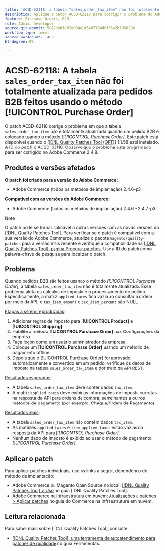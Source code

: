 ```yaml
---
title: 'ACSD-62118: a tabela "sales_order_tax_item" não foi totalmente atualizada para ordens B2B feitas usando o método [!UICONTROL Purchase Order]'
description: Aplique o patch ACSD-62118 para corrigir o problema do Adobe Commerce em que a tabela "sales_order_tax_item" não é totalmente atualizada quando pedidos B2B são feitos usando o método [!UICONTROL Purchase Order].
feature: Purchase Orders, B2B
role: Admin, Developer
source-git-commit: 5812b90fe07a084a1d3487784d0f36a2b7958286
workflow-type: tm+mt
source-wordcount: '405'
ht-degree: 0%

---
```



# ACSD-62118: A tabela `sales_order_tax_item` não foi totalmente atualizada para pedidos B2B feitos usando o método [!UICONTROL Purchase Order]

O patch ACSD-62118 corrige o problema em que a tabela `sales_order_tax_item` não é totalmente atualizada quando um pedido B2B é colocado usando o método *[!UICONTROL Purchase Order]*. Este patch está disponível quando o [[!DNL Quality Patches Tool (QPT)]](/help/tools/quality-patches-tool/quality-patches-tool-to-self-serve-quality-patches.md) 1.1.58 está instalado. A ID do patch é ACSD-62118. Observe que o problema está programado para ser corrigido no Adobe Commerce 2.4.8.

## Produtos e versões afetados

**O patch foi criado para a versão do Adobe Commerce:**

* Adobe Commerce (todos os métodos de implantação) 2.4.6-p3

**Compatível com as versões do Adobe Commerce:**

* Adobe Commerce (todos os métodos de implantação) 2.4.6 - 2.4.7-p3

>[!NOTE]
>
>O patch pode se tornar aplicável a outras versões com as novas versões do [!DNL Quality Patches Tool]. Para verificar se o patch é compatível com a sua versão do Adobe Commerce, atualize o pacote `magento/quality-patches` para a versão mais recente e verifique a compatibilidade na [[!DNL Quality Patches Tool]: página Procurar patches](https://experienceleague.adobe.com/tools/commerce-quality-patches/index.html?lang=pt-BR). Use a ID do patch como palavra-chave de pesquisa para localizar o patch.

## Problema

Quando pedidos B2B são feitos usando o método *[!UICONTROL Purchase Order]*, a tabela `sales_order_tax_item` não é totalmente atualizada. Esse problema afeta os cálculos de imposto e o processamento de pedido. Especificamente, a matriz `applied_taxes` fica vazia ao consultar a ordem por meio da API, e `tax_item_amount` e `tax_item_percent` são NULL.

<u>Etapas a serem reproduzidas</u>:

1. Adicionar regras de imposto para **[!UICONTROL Product]** e **[!UICONTROL Shipping]**.
1. Habilite o método **[!UICONTROL Purchase Order]** nas Configurações da empresa.
1. Faça logon como um usuário administrador da empresa.
1. Coloque um **[!UICONTROL Purchase Order]** usando um método de pagamento offline.
1. Depois que o [!UICONTROL Purchase Order] for aprovado automaticamente e convertido em um pedido, verifique os dados de imposto na tabela `sales_order_tax_item` e por meio da API REST.

<u>Resultados esperados</u>:

* A tabela `sales_order_tax_item` deve conter dados `tax_item`.
* A matriz `applied_taxes` deve exibir as informações de imposto corretas na resposta da API para ordens de compra, semelhantes a outros métodos de pagamento (por exemplo, Cheque/Ordem de Pagamento).

<u>Resultados reais</u>:

* A tabela `sales_order_tax_item` não contém dados `tax_item`.
* As matrizes `applied_taxes` e `item_applied_taxes` estão vazias na resposta da API para *[!UICONTROL Purchase Order]*.
* Nenhum dado de imposto é exibido ao usar o método de pagamento *[!UICONTROL Purchase Order]*.

## Aplicar o patch

Para aplicar patches individuais, use os links a seguir, dependendo do método de implantação:

* Adobe Commerce ou Magento Open Source no local: [[!DNL Quality Patches Tool] > Uso](/help/tools/quality-patches-tool/usage.md) no guia [!DNL Quality Patches Tool].
* Adobe Commerce na infraestrutura em nuvem: [Atualizações e patches > Aplicar patches](https://experienceleague.adobe.com/docs/commerce-cloud-service/user-guide/develop/upgrade/apply-patches.html?lang=pt-BR) no guia do Commerce na infraestrutura em nuvem.

## Leitura relacionada

Para saber mais sobre [!DNL Quality Patches Tool], consulte:

* [[!DNL Quality Patches Tool]: uma ferramenta de autoatendimento para patches de qualidade](/help/tools/quality-patches-tool/quality-patches-tool-to-self-serve-quality-patches.md) no guia Ferramentas.
